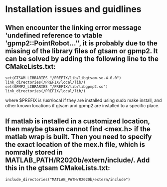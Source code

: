 # Installation issues and guidlines
## When encounter the linking error message 'undefined reference to vtable 'gpmp2::PointRobot...'', it is probably due to the missing of the library files of gtsam or gpmp2. It can be solved by adding the following line to the CMakeLists.txt:
```
set(GTSAM_LIBRARIES "/PREFIX/lib/libgtsam.so.4.0.0")
link_directories(/PREFIX/local/lib/)
set(GPMP2_LIBRARIES "/PREFIX/lib/libgpmp2.so")
link_directories(/PREFIX/local/lib/)
```
where $PREFIX is /usr/local if they are installed using sudo make install, and other known locations if gtsam and gpmp2 are installed to a specific place.

## If matlab is installed in a customized location, then maybe gtsam cannot find <mex.h> if the matlab wrap is built. Then you need to specify the exact location of the mex.h file, which is nomrally stored in MATLAB_PATH/R2020b/extern/include/. Add this in the gtsam CMakeLists.txt:
```
include_directories("MATLAB_PATH/R2020b/extern/include")
```
 

